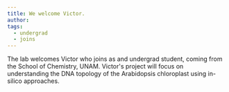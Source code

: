 ```yaml
---
title: We welcome Victor.
author:
tags:
  - undergrad
  - joins
---
```


The lab welcomes Victor who joins as and undergrad student, coming from the School of Chemistry, UNAM. Victor's project will focus on understanding the DNA topology of the Arabidopsis chloroplast using in-silico approaches.
